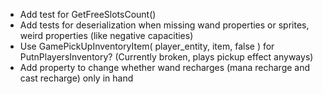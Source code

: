 - Add test for GetFreeSlotsCount()
- Add tests for deserialization when missing wand properties or sprites, weird properties (like negative capacities)
- Use GamePickUpInventoryItem( player_entity, item, false ) for PutnPlayersInventory? (Currently broken, plays pickup effect anyways)
- Add property to change whether wand recharges (mana recharge and cast recharge) only in hand
